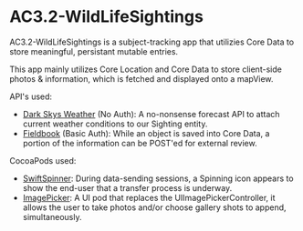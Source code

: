 # AC3.2-WildLifeSightings

AC3.2-WildLifeSightings is a subject-tracking app that utilizies Core Data to store meaningful, persistant mutable entries. 

This app mainly utilizes Core Location and Core Data to store client-side photos & information, which is fetched and displayed onto a mapView. 

API's used:
- [Dark Skys Weather](https://darksky.net/dev/) (No Auth): A no-nonsense forecast API to attach current weather conditions to our Sighting entity.
- [Fieldbook](https://fieldbook.com/) (Basic Auth): While an object is saved into Core Data, a portion of the information can be POST'ed for external review.


CocoaPods used: 
- [SwiftSpinner](https://github.com/icanzilb/SwiftSpinner): During data-sending sessions, a Spinning icon appears to show the end-user that a transfer process is underway.
- [ImagePicker](https://github.com/hyperoslo/ImagePicker): A UI pod that replaces the UIImagePickerController, it allows the user to take photos and/or choose gallery shots to append, simultaneously.

